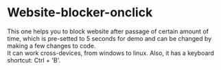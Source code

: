 # Website-blocker-onclick
This one helps you to block website after passage of certain amount of time, which is pre-setted to 5 seconds for demo and can be changed by making a few changes to code. <br>
It can work cross-devices, from windows to linux. Also, it has a keyboard shortcut: Ctrl + 'B'.
